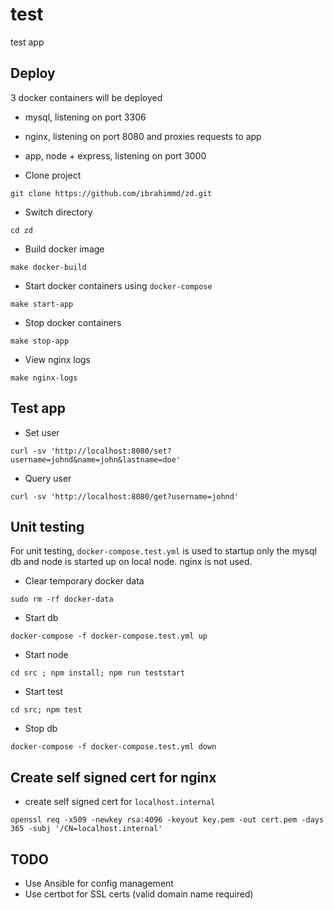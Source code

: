 # test

test app

## Deploy
 3 docker containers will be deployed
 - mysql, listening on port 3306
 - nginx, listening on port 8080 and proxies requests to app
 - app, node + express, listening on port 3000

- Clone project
```
git clone https://github.com/ibrahimmd/zd.git
```

- Switch directory
```
cd zd
```

- Build docker image
```
make docker-build
```

- Start docker containers using `docker-compose`
```
make start-app
```

- Stop docker containers
```
make stop-app
```

- View nginx logs
```
make nginx-logs
```

## Test app
- Set user
```
curl -sv 'http://localhost:8080/set?username=johnd&name=john&lastname=doe'
```

- Query user
```
curl -sv 'http://localhost:8080/get?username=johnd'
```

## Unit testing
 For unit testing, `docker-compose.test.yml` is used to startup only the mysql db and node is started up on local node. nginx is not used.

 - Clear temporary docker data
 ```
sudo rm -rf docker-data
 ```

 - Start db
 ```
docker-compose -f docker-compose.test.yml up
 ```

 - Start node
 ```
cd src ; npm install; npm run teststart
 ```

 - Start test
 ```
cd src; npm test
 ```

- Stop db
 ```
docker-compose -f docker-compose.test.yml down
 ```


## Create self signed cert for nginx

- create self signed cert for `localhost.internal`
```
openssl req -x509 -newkey rsa:4096 -keyout key.pem -out cert.pem -days 365 -subj '/CN=localhost.internal'
```


## TODO

- Use Ansible for config management
- Use certbot for SSL certs (valid domain name required)

